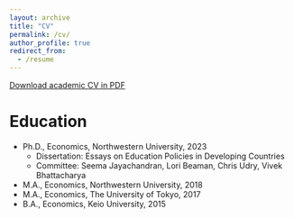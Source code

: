 ```yaml
---
layout: archive
title: "CV"
permalink: /cv/
author_profile: true
redirect_from:
  - /resume
---
```


[Download academic CV in PDF](http://KensukeMaeba.github.io/files/Maeba_CV.pdf)

Education
======
* Ph.D., Economics, Northwestern University, 2023
  * Dissertation: Essays on Education Policies in Developing Countries
  * Committee: Seema Jayachandran, Lori Beaman, Chris Udry, Vivek Bhattacharya
* M.A., Economics, Northwestern University, 2018
* M.A., Economics, The University of Tokyo, 2017
* B.A., Economics, Keio University, 2015
